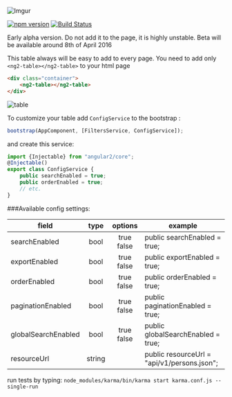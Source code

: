 ![Imgur](http://i.imgur.com/gwjpUqe.png "logo")


[![npm version](https://badge.fury.io/js/ng2-easy-table.svg)](https://badge.fury.io/js/ng2-easy-table)
[![Build Status](https://travis-ci.org/ssuperczynski/ng2-easy-table.svg?branch=master)](https://travis-ci.org/ssuperczynski/ng2-easy-table)

Early alpha version. Do not add it to the page, it is highly unstable.
Beta will be available around 8th of April 2016


This table always will be easy to add to every page.
You need to add only `<ng2-table></ng2-table>` to your html page

```html
<div class="container">
    <ng2-table></ng2-table>
</div>
```

![table](http://i.imgur.com/diYGEMy.png "table")

To customize your table add `ConfigService` to the bootstrap :

```js
bootstrap(AppComponent, [FiltersService, ConfigService]);
```
and create this service:

```typescript
import {Injectable} from "angular2/core";
@Injectable()
export class ConfigService {
    public searchEnabled = true;
    public orderEnabled = true;
    // etc.
}
```

###Available config settings:

| field               |      type      |  options   | example                                     |
|---------------------|:--------------:|:----------:|---------------------------------------------|
| searchEnabled       | bool           | true false | public searchEnabled = true;                |
| exportEnabled       | bool           | true false | public exportEnabled = true;                |
| orderEnabled        | bool           | true false | public orderEnabled = true;                 |
| paginationEnabled   | bool           | true false | public paginationEnabled = true;            |
| globalSearchEnabled | bool           | true false | public globalSearchEnabled = true;          |
| resourceUrl         | string         |            | public resourceUrl = "api/v1/persons.json"; |


run tests by typing:
`node_modules/karma/bin/karma start karma.conf.js --single-run`